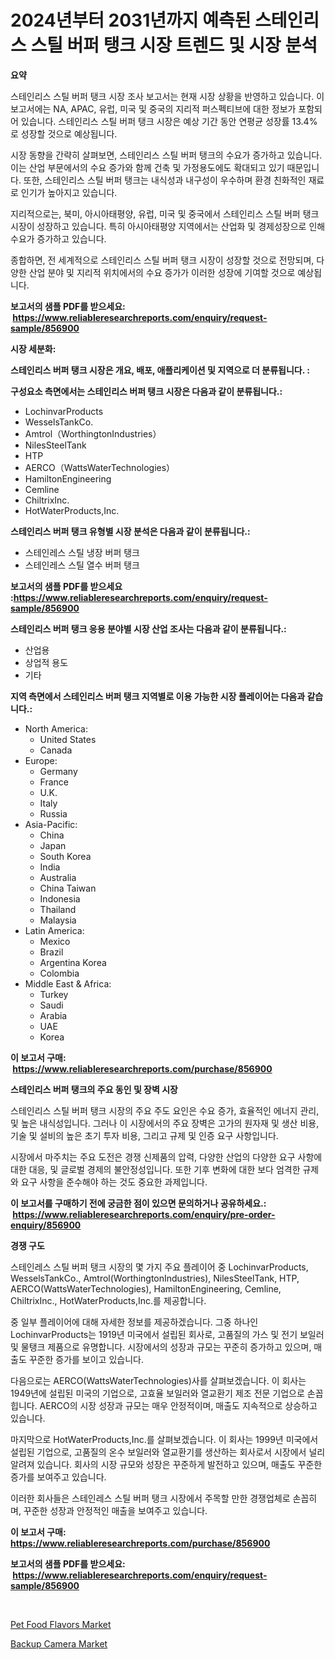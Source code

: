 <p><h1>2024년부터 2031년까지 예측된 스테인리스 스틸 버퍼 탱크 시장 트렌드 및 시장 분석</h1></p><p><strong>요약</strong></p>
<p><p>스테인리스 스틸 버퍼 탱크 시장 조사 보고서는 현재 시장 상황을 반영하고 있습니다. 이 보고서에는 NA, APAC, 유럽, 미국 및 중국의 지리적 퍼스펙티브에 대한 정보가 포함되어 있습니다. 스테인리스 스틸 버퍼 탱크 시장은 예상 기간 동안 연평균 성장률 13.4%로 성장할 것으로 예상됩니다.</p><p>시장 동향을 간략히 살펴보면, 스테인리스 스틸 버퍼 탱크의 수요가 증가하고 있습니다. 이는 산업 부문에서의 수요 증가와 함께 건축 및 가정용도에도 확대되고 있기 때문입니다. 또한, 스테인리스 스틸 버퍼 탱크는 내식성과 내구성이 우수하며 환경 친화적인 재료로 인기가 높아지고 있습니다.</p><p>지리적으로는, 북미, 아시아태평양, 유럽, 미국 및 중국에서 스테인리스 스틸 버퍼 탱크 시장이 성장하고 있습니다. 특히 아시아태평양 지역에서는 산업화 및 경제성장으로 인해 수요가 증가하고 있습니다.</p><p>종합하면, 전 세계적으로 스테인리스 스틸 버퍼 탱크 시장이 성장할 것으로 전망되며, 다양한 산업 분야 및 지리적 위치에서의 수요 증가가 이러한 성장에 기여할 것으로 예상됩니다.</p></p>
<p><strong>보고서의 샘플 PDF를 받으세요: &nbsp;<a href="https://www.reliableresearchreports.com/enquiry/request-sample/856900">https://www.reliableresearchreports.com/enquiry/request-sample/856900</a></strong></p>
<p><strong>시장 세분화:</strong></p>
<p><strong> 스테인리스 버퍼 탱크 시장은 개요, 배포, 애플리케이션 및 지역으로 더 분류됩니다. :</strong></p>
<p><strong>구성요소 측면에서는 스테인리스 버퍼 탱크 시장은 다음과 같이 분류됩니다.:</strong></p>
<p><ul><li>LochinvarProducts</li><li>WesselsTankCo.</li><li>Amtrol（WorthingtonIndustries）</li><li>NilesSteelTank</li><li>HTP</li><li>AERCO（WattsWaterTechnologies）</li><li>HamiltonEngineering</li><li>Cemline</li><li>ChiltrixInc.</li><li>HotWaterProducts,Inc.</li></ul></p>
<p><strong> 스테인리스 버퍼 탱크 유형별 시장 분석은 다음과 같이 분류됩니다.:</strong></p>
<p><ul><li>스테인레스 스틸 냉장 버퍼 탱크</li><li>스테인레스 스틸 열수 버퍼 탱크</li></ul></p>
<p><strong>보고서의 샘플 PDF를 받으세요 :<a href="https://www.reliableresearchreports.com/enquiry/request-sample/856900">https://www.reliableresearchreports.com/enquiry/request-sample/856900</a></strong></p>
<p><strong> 스테인리스 버퍼 탱크 응용 분야별 시장 산업 조사는 다음과 같이 분류됩니다.:</strong></p>
<p><ul><li>산업용</li><li>상업적 용도</li><li>기타</li></ul></p>
<p><strong>지역 측면에서 스테인리스 버퍼 탱크 지역별로 이용 가능한 시장 플레이어는 다음과 같습니다.:</strong></p>
<p><ul>
    <li>
        North America:
        <ul>
            <li>United States</li>
            <li>Canada</li>
        </ul>
    </li>
    <li>
        Europe:
        <ul>
            <li>Germany</li>
            <li>France</li>
            <li>U.K.</li>
            <li>Italy</li>
            <li>Russia</li>
        </ul>
    </li>
    <li>
        Asia-Pacific:
        <ul>
            <li>China</li>
            <li>Japan</li>
            <li>South Korea</li>
            <li>India</li>
            <li>Australia</li>
            <li>China Taiwan</li>
            <li>Indonesia</li>
            <li>Thailand</li>
            <li>Malaysia</li>
        </ul>
    </li>
    <li>
        Latin America:
        <ul>
            <li>Mexico</li>
            <li>Brazil</li>
            <li>Argentina Korea</li>
            <li>Colombia</li>
        </ul>
    </li>
    <li>
        Middle East & Africa:
        <ul>
            <li>Turkey</li>
            <li>Saudi</li>
            <li>Arabia</li>
            <li>UAE</li>
            <li>Korea</li>
        </ul>
    </li>
    </ul></p>
<p><strong>이 보고서 구매: &nbsp;<a href="https://www.reliableresearchreports.com/purchase/856900">https://www.reliableresearchreports.com/purchase/856900</a></strong></p>
<p><strong>스테인리스 버퍼 탱크의 주요 동인 및 장벽 시장</strong></p>
<p><p>스테인리스 스틸 버퍼 탱크 시장의 주요 주도 요인은 수요 증가, 효율적인 에너지 관리, 및 높은 내식성입니다. 그러나 이 시장에서의 주요 장벽은 고가의 원자재 및 생산 비용, 기술 및 설비의 높은 초기 투자 비용, 그리고 규제 및 인증 요구 사항입니다.</p><p>시장에서 마주치는 주요 도전은 경쟁 신제품의 압력, 다양한 산업의 다양한 요구 사항에 대한 대응, 및 글로벌 경제의 불안정성입니다. 또한 기후 변화에 대한 보다 엄격한 규제와 요구 사항을 준수해야 하는 것도 중요한 과제입니다.</p></p>
<p><strong>이 보고서를 구매하기 전에 궁금한 점이 있으면 문의하거나 공유하세요.: &nbsp;<a href="https://www.reliableresearchreports.com/enquiry/pre-order-enquiry/856900">https://www.reliableresearchreports.com/enquiry/pre-order-enquiry/856900</a></strong></p>
<p><strong>경쟁 구도</strong></p>
<p><p>스테인레스 스틸 버퍼 탱크 시장의 몇 가지 주요 플레이어 중 LochinvarProducts, WesselsTankCo., Amtrol(WorthingtonIndustries), NilesSteelTank, HTP, AERCO(WattsWaterTechnologies), HamiltonEngineering, Cemline, ChiltrixInc., HotWaterProducts,Inc.를 제공합니다.</p><p>중 일부 플레이어에 대해 자세한 정보를 제공하겠습니다. 그중 하나인 LochinvarProducts는 1919년 미국에서 설립된 회사로, 고품질의 가스 및 전기 보일러 및 물탱크 제품으로 유명합니다. 시장에서의 성장과 규모는 꾸준히 증가하고 있으며, 매출도 꾸준한 증가를 보이고 있습니다.</p><p>다음으로는 AERCO(WattsWaterTechnologies)사를 살펴보겠습니다. 이 회사는 1949년에 설립된 미국의 기업으로, 고효율 보일러와 열교환기 제조 전문 기업으로 손꼽힙니다. AERCO의 시장 성장과 규모는 매우 안정적이며, 매출도 지속적으로 상승하고 있습니다.</p><p>마지막으로 HotWaterProducts,Inc.를 살펴보겠습니다. 이 회사는 1999년 미국에서 설립된 기업으로, 고품질의 온수 보일러와 열교환기를 생산하는 회사로서 시장에서 널리 알려져 있습니다. 회사의 시장 규모와 성장은 꾸준하게 발전하고 있으며, 매출도 꾸준한 증가를 보여주고 있습니다.</p><p>이러한 회사들은 스테인레스 스틸 버퍼 탱크 시장에서 주목할 만한 경쟁업체로 손꼽히며, 꾸준한 성장과 안정적인 매출을 보여주고 있습니다.</p></p>
<p><strong>이 보고서 구매: &nbsp; <a href="https://www.reliableresearchreports.com/purchase/856900">https://www.reliableresearchreports.com/purchase/856900</a></strong></p>
<p><strong>보고서의 샘플 PDF를 받으세요: &nbsp;<a href="https://www.reliableresearchreports.com/enquiry/request-sample/856900">https://www.reliableresearchreports.com/enquiry/request-sample/856900</a></strong><strong></strong></p>
<p>&nbsp;</p>
<p><p><a href="https://github.com/Hazelklievgspy6vdcsmu106w/Market-Research-Report-List-1/blob/main/pet-food-flavors-market.md">Pet Food Flavors Market</a></p><p><a href="https://picayune-night-cbd.notion.site/Backup-Camera-Market-Provides-Detailed-Segmentation-of-this-Market-based-on-Type-Application-and-R-c8dfa9c6f7744085a32b682cb6d3475d">Backup Camera Market</a></p></p>